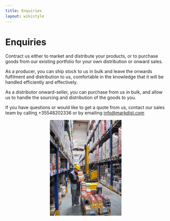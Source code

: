 ```yaml
---
title: Enquiries
layout: wikistyle
---
```


Enquiries
=========

Contract us either to market and distribute your products, or to purchase goods from our existing portfolio for your own distribution or onward sales.

As a producer, you can ship stock to us in bulk and leave the onwards fulfilment and distribution to us, comfortable in the knowledge that it will be handled efficiently and effectively.

As a distributor onward-seller, you can purchase from us in bulk, and allow us to handle the sourcing and distribution of the goods to you.

If you have questions or would like to get a quote from us,
contact our sales team by calling +35548202336 or by emailing
[info@markdist.com](mailto:info@markdist.com)

<center>
<img src="images/MD-warehouse.png" alt="M&amp;D Warehouse" height="300px" />
</center>


